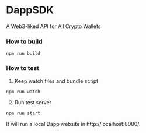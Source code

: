 # DappSDK

A Web3-liked API for All Crypto Wallets

### How to build

```
npm run build
```

### How to test

1. Keep watch files and bundle script

```
npm run watch
```

2. Run test server

```
npm run start
```

It will run a local Dapp website in http://localhost:8080/.

